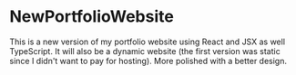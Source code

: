 # NewPortfolioWebsite

This is a new version of my portfolio website using React and JSX as well TypeScript. It will also be a dynamic website (the first version was static since I didn't want to pay for hosting). More polished with a better design.
